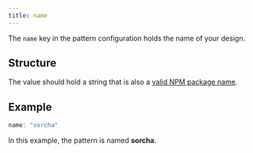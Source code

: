 ```yaml
---
title: name
---
```


The `name` key in the pattern configuration holds the name of your design.

## Structure

The value should hold a string that is also a [valid NPM package
name](https://github.com/npm/validate-npm-package-name).

## Example

```js
name: "sorcha"
```

In this example, the pattern is named **sorcha**.
